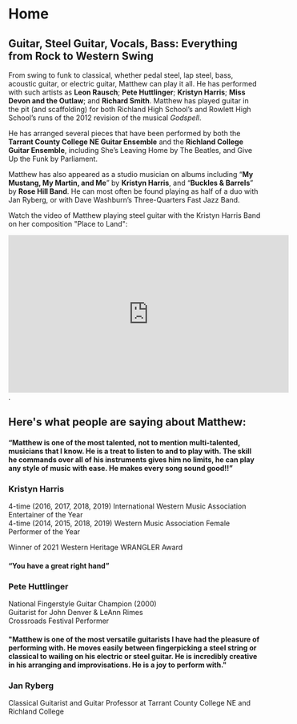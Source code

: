 # Home
## Guitar, Steel Guitar, Vocals, Bass: Everything from Rock to Western Swing

From swing to funk to classical, whether pedal steel, lap steel, bass, acoustic guitar, or electric guitar, Matthew can play it all. He has performed with such artists as **Leon Rausch**; **Pete Huttlinger**; **Kristyn Harris**; **Miss Devon and the Outlaw**; and **Richard Smith**. Matthew has played guitar in the pit (and scaffolding) for both Richland High School’s and Rowlett High School’s runs of the 2012 revision of the musical _Godspell_.

He has arranged several pieces that have been performed by both the **Tarrant County College NE Guitar Ensemble** and the **Richland College Guitar Ensemble**, including She’s Leaving Home by The Beatles, and Give Up the Funk by Parliament.

Matthew has also appeared as a studio musician on albums including “**My Mustang, My Martin, and Me**” by **Kristyn Harris**, and “**Buckles & Barrels**” by **Rose Hill Band**. He can most often be found playing as half of a duo with Jan Ryberg, or with Dave Washburn’s Three-Quarters Fast Jazz Band.

Watch the video of Matthew playing steel guitar with the Kristyn Harris Band on her composition "Place to Land":
<iframe width="560" height="315" src="https://www.youtube.com/embed/Pln72kzbel0" title="YouTube video player" frameborder="0" allow="accelerometer; autoplay; clipboard-write; encrypted-media; gyroscope; picture-in-picture" allowfullscreen></iframe>.

## Here's what people are saying about Matthew:

#### “Matthew is one of the most talented, not to mention multi-talented, musicians that I know. He is a treat to listen to and to play with. The skill he commands over all of his instruments gives him no limits, he can play any style of music with ease. He makes every song sound good!!”
### Kristyn Harris  
4-time (2016, 2017, 2018, 2019) International Western Music Association Entertainer of the Year  
4-time (2014, 2015, 2018, 2019) Western Music Association Female Performer of the Year  

Winner of 2021 Western Heritage WRANGLER Award

#### “You have a great right hand”  
### Pete Huttlinger  
National Fingerstyle Guitar Champion (2000)  
Guitarist for John Denver & LeAnn Rimes  
Crossroads Festival Performer  

#### "Matthew is one of the most versatile guitarists I have had the pleasure of performing with. He moves easily between fingerpicking a steel string or classical to wailing on his electric or steel guitar. He is incredibly creative in his arranging and improvisations. He is a joy to perform with."  
### Jan Ryberg  
Classical Guitarist and Guitar Professor at Tarrant County College NE and Richland College  
